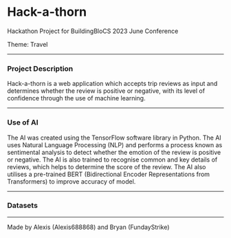 # Hack-a-thorn
Hackathon Project for BuildingBloCS 2023 June Conference

Theme: Travel
- - -
### Project Description
Hack-a-thorn is a web application which accepts trip reviews as input and determines whether the review is positive or negative, with its level of confidence through the use of machine learning.
- - -
### Use of AI
The AI was created using the TensorFlow software library in Python. The AI uses Natural Language Processing (NLP) and performs a process known as sentimental analysis to detect whether the emotion of the review is positive or negative. The AI is also trained to recognise common and key details of reviews, which helps to determine the score of the review. The AI also utilises a pre-trained BERT (Bidirectional Encoder Representations from Transformers) to improve accuracy of model.
- - -
### Datasets
- - -
Made by Alexis (Alexis688868) and Bryan (FundayStrike)

